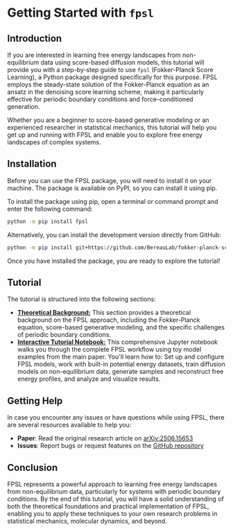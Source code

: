 # Getting Started with `fpsl`

## Introduction
If you are interested in learning free energy landscapes from non-equilibrium data using score-based diffusion models, this tutorial will provide you with a step-by-step guide to use `fpsl` (Fokker-Planck Score Learning), a Python package designed specifically for this purpose. FPSL employs the steady-state solution of the Fokker-Planck equation as an ansatz in the denoising score learning scheme, making it particularly effective for periodic boundary conditions and force-conditioned generation.

Whether you are a beginner to score-based generative modeling or an experienced researcher in statistical mechanics, this tutorial will help you get up and running with FPSL and enable you to explore free energy landscapes of complex systems.

## Installation
Before you can use the FPSL package, you will need to install it on your machine. The package is available on PyPI, so you can install it using pip.

To install the package using pip, open a terminal or command prompt and enter the following command:

```bash
python -m pip install fpsl
```

Alternatively, you can install the development version directly from GitHub:

```bash
python -m pip install git+https://github.com/BereauLab/fokker-planck-score-learning.git
```

Once you have installed the package, you are ready to explore the tutorial!

## Tutorial

The tutorial is structured into the following sections:

- [**Theoretical Background:**](theory.md)
    This section provides a theoretical background on the FPSL approach, including the Fokker-Planck equation, score-based generative modeling, and the specific challenges of periodic boundary conditions.
- [**Interactive Tutorial Notebook:**](fpsl.ipynb)
    This comprehensive Jupyter notebook walks you through the complete FPSL workflow using toy model examples from the main paper. You'll learn how to: Set up and configure FPSL models, work with built-in potential energy datasets, train diffusion models on non-equilibrium data, generate samples and reconstruct free energy profiles, and analyze and visualize results.

## Getting Help
In case you encounter any issues or have questions while using FPSL, there are several resources available to help you:

- **Paper**: Read the original research article on [arXiv:2506.15653](https://arxiv.org/abs/2506.15653)
- **Issues**: Report bugs or request features on the [GitHub repository](https://github.com/BereauLab/fokker-planck-score-learning)

## Conclusion
FPSL represents a powerful approach to learning free energy landscapes from non-equilibrium data, particularly for systems with periodic boundary conditions. By the end of this tutorial, you will have a solid understanding of both the theoretical foundations and practical implementation of FPSL, enabling you to apply these techniques to your own research problems in statistical mechanics, molecular dynamics, and beyond.
